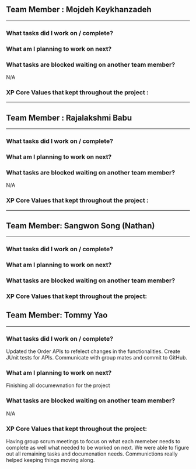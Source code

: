 ## Team Member : Mojdeh Keykhanzadeh
---
### What tasks did I work on / complete?


### What am I planning to work on next?



### What tasks are blocked waiting on another team member?
N/A

### XP Core Values that kept throughout the project :



---

## Team Member : Rajalakshmi Babu
---
### What tasks did I work on / complete?


### What am I planning to work on next?



### What tasks are blocked waiting on another team member?
N/A

### XP Core Values that kept throughout the project :



---

## Team Member: Sangwon Song (Nathan)
---
### What tasks did I work on / complete?



### What am I planning to work on next?



### What tasks are blocked waiting on another team member?


### XP Core Values that kept throughout the project:




## Team Member: Tommy Yao
---
### What tasks did I work on / complete?
Updated the Order APIs to refelect changes in the functionalities.
Create JUnit tests for APIs.
Communicate with group mates and commit to GitHub.

### What am I planning to work on next?
Finishing all documewnation for the project


### What tasks are blocked waiting on another team member?
N/A

### XP Core Values that kept throughout the project:
Having group scrum meetings to focus on what each memeber needs to complete as well what needed to be worked on next. We were able to figure out all remaining tasks and documenation needs. Communictions really helped keeping things moving along.

